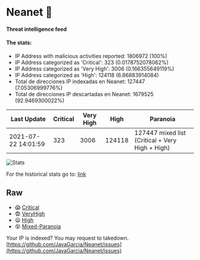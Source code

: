 # Neanet :hocho:
#### Threat intelligence feed
#### The stats:

- IP Address with malicious activities reported: 1806972 (100%)
- IP Address categorized as 'Critical':  323 (0.0178752078062%)
- IP Address categorized as 'Very High':  3006 (0.166355649119%)
- IP Address categorized as 'High':  124118 (6.86883914084)
- Total de direcciones IP indexadas en Neanet:  127447 (7.05306999776%)
- Total de direcciones IP descartadas en Neanet:  1679525 (92.9469300022%)

| Last Update | Critical | Very High | High | Paranoia |
| --- | --- | --- | --- | --- |
| 2021-07-22 14:01:59 | 323 | 3006 | 124118 | 127447 mixed list (Critical + Very High + High)|

![Stats](https://docs.google.com/spreadsheets/d/e/2PACX-1vSnaNMIXVabIpDJjufMlzH7poXnshF3mgd8Is1g9ytUEzVsP5my4Trn8f-xkoLLQ38xpL3HtmUexLo6/pubchart?oid=501124687&format=image)

For the historical stats go to: [link](/stats.csv)
## Raw
- :scream: [Critical](https://raw.githubusercontent.com/JavaGarcia/Neanet/master/blacklists/neanet_critical.txt)
- :fearful: [VeryHigh](https://raw.githubusercontent.com/JavaGarcia/Neanet/master/blacklists/neanet_veryHigh.txtt)
- :frowning: [High](https://raw.githubusercontent.com/JavaGarcia/Neanet/master/blacklists/neanet_high.txt)
- :dizzy_face: [Mixed-Paranoia](https://raw.githubusercontent.com/JavaGarcia/Neanet/master/blacklists/neanet_all.txt)


Your IP is indexed? You may request to takedown. [https://github.com/JavaGarcia/Neanet/issues](https://github.com/JavaGarcia/Neanet/issues)









































































































































































































































































































































































































































































































































































































































































































































































































































































































































































































































































































































































































































































































































































































































































































































































































































































































































































































































































































































































































































































































































































































































































































































































































































































































































































































































































































































































































































































































































































































































































































































































































































































































































































































































































































































































































































































































































































































































































































































































































































































































































































































































































































































































































































































































































































































































































































































































































































































































































































































































































































































































































































































































































































































































































































































































































































































































































































































































































































































































































































































































































































































































































































































































































































































































































































































































































































































































































































































































































































































































































































































































































































































































































































































































































































































































































































































































































































































































































































































